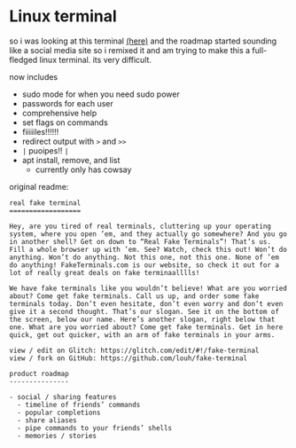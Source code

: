 # Linux terminal

so i was looking at this terminal [(here)](https://glitch.com/edit/#!/fake-terminal) and the roadmap started sounding like a social media site so i remixed it and am trying to make this a full-fledged linux terminal. its very difficult.

now includes

- sudo mode for when you need sudo power
- passwords for each user
- comprehensive help
- set flags on commands
- fiiiiiles!!!!!!
- redirect output with `>` and `>>`
- `|` puoipes!! `|`
- apt install, remove, and list
  - currently only has cowsay

original readme:

```
real fake terminal
==================

Hey, are you tired of real terminals, cluttering up your operating system, where you open ’em, and they actually go somewhere? And you go in another shell? Get on down to “Real Fake Terminals”! That’s us. Fill a whole browser up with ’em. See? Watch, check this out! Won’t do anything. Won’t do anything. Not this one, not this one. None of ’em do anything! FakeTerminals.com is our website, so check it out for a lot of really great deals on fake terminaalllls!

We have fake terminals like you wouldn’t believe! What are you worried about? Come get fake terminals. Call us up, and order some fake terminals today. Don’t even hesitate, don’t even worry and don’t even give it a second thought. That’s our slogan. See it on the bottom of the screen, below our name. Here’s another slogan, right below that one. What are you worried about? Come get fake terminals. Get in here quick, get out quicker, with an arm of fake terminals in your arms.

view / edit on Glitch: https://glitch.com/edit/#!/fake-terminal
view / fork on GitHub: https://github.com/louh/fake-terminal

product roadmap
---------------

- social / sharing features
  - timeline of friends’ commands
  - popular completions
  - share aliases
  - pipe commands to your friends’ shells
  - memories / stories
```
